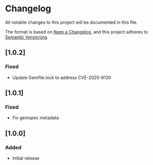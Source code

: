 # Changelog
All notable changes to this project will be documented in this file.

The format is based on [Keep a Changelog](https://keepachangelog.com/en/1.0.0/),
and this project adheres to [Semantic
Versioning](https://semver.org/spec/v2.0.0.html).

## [1.0.2]
### Fixed
- Update Gemfile.lock to address CVE-2020-8130

## [1.0.1]
### Fixed
- Fix gemspec metadata

## [1.0.0]
### Added
- Initial release
